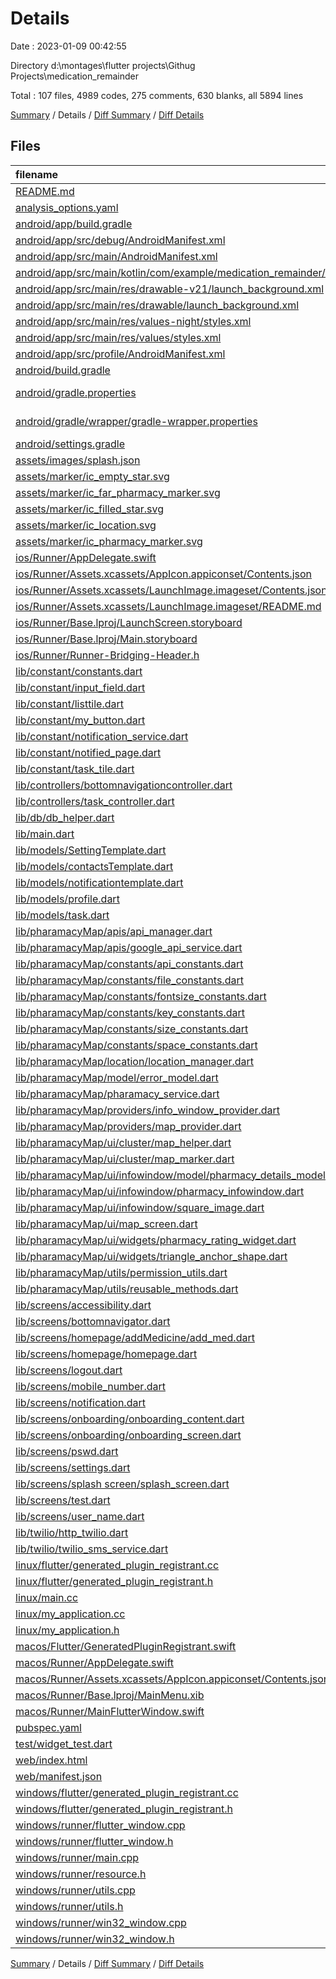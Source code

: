 # Details

Date : 2023-01-09 00:42:55

Directory d:\\montages\\flutter projects\\Githug Projects\\medication_remainder

Total : 107 files,  4989 codes, 275 comments, 630 blanks, all 5894 lines

[Summary](results.md) / Details / [Diff Summary](diff.md) / [Diff Details](diff-details.md)

## Files
| filename | language | code | comment | blank | total |
| :--- | :--- | ---: | ---: | ---: | ---: |
| [README.md](/README.md) | Markdown | 10 | 0 | 7 | 17 |
| [analysis_options.yaml](/analysis_options.yaml) | YAML | 3 | 23 | 4 | 30 |
| [android/app/build.gradle](/android/app/build.gradle) | Groovy | 54 | 5 | 13 | 72 |
| [android/app/src/debug/AndroidManifest.xml](/android/app/src/debug/AndroidManifest.xml) | XML | 4 | 4 | 1 | 9 |
| [android/app/src/main/AndroidManifest.xml](/android/app/src/main/AndroidManifest.xml) | XML | 33 | 6 | 4 | 43 |
| [android/app/src/main/kotlin/com/example/medication_remainder/MainActivity.kt](/android/app/src/main/kotlin/com/example/medication_remainder/MainActivity.kt) | Kotlin | 4 | 0 | 3 | 7 |
| [android/app/src/main/res/drawable-v21/launch_background.xml](/android/app/src/main/res/drawable-v21/launch_background.xml) | XML | 4 | 7 | 2 | 13 |
| [android/app/src/main/res/drawable/launch_background.xml](/android/app/src/main/res/drawable/launch_background.xml) | XML | 4 | 7 | 2 | 13 |
| [android/app/src/main/res/values-night/styles.xml](/android/app/src/main/res/values-night/styles.xml) | XML | 9 | 9 | 1 | 19 |
| [android/app/src/main/res/values/styles.xml](/android/app/src/main/res/values/styles.xml) | XML | 9 | 9 | 1 | 19 |
| [android/app/src/profile/AndroidManifest.xml](/android/app/src/profile/AndroidManifest.xml) | XML | 4 | 4 | 1 | 9 |
| [android/build.gradle](/android/build.gradle) | Groovy | 27 | 0 | 5 | 32 |
| [android/gradle.properties](/android/gradle.properties) | Java Properties | 3 | 0 | 1 | 4 |
| [android/gradle/wrapper/gradle-wrapper.properties](/android/gradle/wrapper/gradle-wrapper.properties) | Java Properties | 5 | 0 | 1 | 6 |
| [android/settings.gradle](/android/settings.gradle) | Groovy | 8 | 0 | 4 | 12 |
| [assets/images/splash.json](/assets/images/splash.json) | JSON | 1 | 0 | 0 | 1 |
| [assets/marker/ic_empty_star.svg](/assets/marker/ic_empty_star.svg) | XML | 1 | 0 | 0 | 1 |
| [assets/marker/ic_far_pharmacy_marker.svg](/assets/marker/ic_far_pharmacy_marker.svg) | XML | 1 | 0 | 0 | 1 |
| [assets/marker/ic_filled_star.svg](/assets/marker/ic_filled_star.svg) | XML | 1 | 0 | 0 | 1 |
| [assets/marker/ic_location.svg](/assets/marker/ic_location.svg) | XML | 1 | 0 | 0 | 1 |
| [assets/marker/ic_pharmacy_marker.svg](/assets/marker/ic_pharmacy_marker.svg) | XML | 1 | 0 | 0 | 1 |
| [ios/Runner/AppDelegate.swift](/ios/Runner/AppDelegate.swift) | Swift | 12 | 0 | 2 | 14 |
| [ios/Runner/Assets.xcassets/AppIcon.appiconset/Contents.json](/ios/Runner/Assets.xcassets/AppIcon.appiconset/Contents.json) | JSON | 122 | 0 | 1 | 123 |
| [ios/Runner/Assets.xcassets/LaunchImage.imageset/Contents.json](/ios/Runner/Assets.xcassets/LaunchImage.imageset/Contents.json) | JSON | 23 | 0 | 1 | 24 |
| [ios/Runner/Assets.xcassets/LaunchImage.imageset/README.md](/ios/Runner/Assets.xcassets/LaunchImage.imageset/README.md) | Markdown | 3 | 0 | 2 | 5 |
| [ios/Runner/Base.lproj/LaunchScreen.storyboard](/ios/Runner/Base.lproj/LaunchScreen.storyboard) | XML | 36 | 1 | 1 | 38 |
| [ios/Runner/Base.lproj/Main.storyboard](/ios/Runner/Base.lproj/Main.storyboard) | XML | 25 | 1 | 1 | 27 |
| [ios/Runner/Runner-Bridging-Header.h](/ios/Runner/Runner-Bridging-Header.h) | C++ | 1 | 0 | 1 | 2 |
| [lib/constant/constants.dart](/lib/constant/constants.dart) | Dart | 0 | 0 | 2 | 2 |
| [lib/constant/input_field.dart](/lib/constant/input_field.dart) | Dart | 63 | 0 | 4 | 67 |
| [lib/constant/listtile.dart](/lib/constant/listtile.dart) | Dart | 10 | 0 | 3 | 13 |
| [lib/constant/my_button.dart](/lib/constant/my_button.dart) | Dart | 25 | 0 | 3 | 28 |
| [lib/constant/notification_service.dart](/lib/constant/notification_service.dart) | Dart | 79 | 2 | 14 | 95 |
| [lib/constant/notified_page.dart](/lib/constant/notified_page.dart) | Dart | 16 | 0 | 4 | 20 |
| [lib/constant/task_tile.dart](/lib/constant/task_tile.dart) | Dart | 84 | 0 | 4 | 88 |
| [lib/controllers/bottomnavigationcontroller.dart](/lib/controllers/bottomnavigationcontroller.dart) | Dart | 50 | 0 | 5 | 55 |
| [lib/controllers/task_controller.dart](/lib/controllers/task_controller.dart) | Dart | 26 | 0 | 9 | 35 |
| [lib/db/db_helper.dart](/lib/db/db_helper.dart) | Dart | 48 | 0 | 10 | 58 |
| [lib/main.dart](/lib/main.dart) | Dart | 34 | 1 | 4 | 39 |
| [lib/models/SettingTemplate.dart](/lib/models/SettingTemplate.dart) | Dart | 43 | 1 | 7 | 51 |
| [lib/models/contactsTemplate.dart](/lib/models/contactsTemplate.dart) | Dart | 57 | 20 | 10 | 87 |
| [lib/models/notificationtemplate.dart](/lib/models/notificationtemplate.dart) | Dart | 12 | 0 | 5 | 17 |
| [lib/models/profile.dart](/lib/models/profile.dart) | Dart | 161 | 2 | 13 | 176 |
| [lib/models/task.dart](/lib/models/task.dart) | Dart | 46 | 0 | 6 | 52 |
| [lib/pharamacyMap/apis/api_manager.dart](/lib/pharamacyMap/apis/api_manager.dart) | Dart | 15 | 0 | 4 | 19 |
| [lib/pharamacyMap/apis/google_api_service.dart](/lib/pharamacyMap/apis/google_api_service.dart) | Dart | 77 | 0 | 11 | 88 |
| [lib/pharamacyMap/constants/api_constants.dart](/lib/pharamacyMap/constants/api_constants.dart) | Dart | 6 | 0 | 2 | 8 |
| [lib/pharamacyMap/constants/file_constants.dart](/lib/pharamacyMap/constants/file_constants.dart) | Dart | 11 | 0 | 1 | 12 |
| [lib/pharamacyMap/constants/fontsize_constants.dart](/lib/pharamacyMap/constants/fontsize_constants.dart) | Dart | 13 | 0 | 2 | 15 |
| [lib/pharamacyMap/constants/key_constants.dart](/lib/pharamacyMap/constants/key_constants.dart) | Dart | 15 | 0 | 1 | 16 |
| [lib/pharamacyMap/constants/size_constants.dart](/lib/pharamacyMap/constants/size_constants.dart) | Dart | 11 | 0 | 1 | 12 |
| [lib/pharamacyMap/constants/space_constants.dart](/lib/pharamacyMap/constants/space_constants.dart) | Dart | 16 | 0 | 3 | 19 |
| [lib/pharamacyMap/location/location_manager.dart](/lib/pharamacyMap/location/location_manager.dart) | Dart | 86 | 0 | 10 | 96 |
| [lib/pharamacyMap/model/error_model.dart](/lib/pharamacyMap/model/error_model.dart) | Dart | 15 | 0 | 4 | 19 |
| [lib/pharamacyMap/pharamacy_service.dart](/lib/pharamacyMap/pharamacy_service.dart) | Dart | 0 | 0 | 2 | 2 |
| [lib/pharamacyMap/providers/info_window_provider.dart](/lib/pharamacyMap/providers/info_window_provider.dart) | Dart | 69 | 0 | 16 | 85 |
| [lib/pharamacyMap/providers/map_provider.dart](/lib/pharamacyMap/providers/map_provider.dart) | Dart | 13 | 0 | 4 | 17 |
| [lib/pharamacyMap/ui/cluster/map_helper.dart](/lib/pharamacyMap/ui/cluster/map_helper.dart) | Dart | 106 | 2 | 7 | 115 |
| [lib/pharamacyMap/ui/cluster/map_marker.dart](/lib/pharamacyMap/ui/cluster/map_marker.dart) | Dart | 37 | 2 | 5 | 44 |
| [lib/pharamacyMap/ui/infowindow/model/pharmacy_details_model.dart](/lib/pharamacyMap/ui/infowindow/model/pharmacy_details_model.dart) | Dart | 56 | 0 | 14 | 70 |
| [lib/pharamacyMap/ui/infowindow/pharmacy_infowindow.dart](/lib/pharamacyMap/ui/infowindow/pharmacy_infowindow.dart) | Dart | 93 | 0 | 6 | 99 |
| [lib/pharamacyMap/ui/infowindow/square_image.dart](/lib/pharamacyMap/ui/infowindow/square_image.dart) | Dart | 32 | 0 | 3 | 35 |
| [lib/pharamacyMap/ui/map_screen.dart](/lib/pharamacyMap/ui/map_screen.dart) | Dart | 291 | 0 | 16 | 307 |
| [lib/pharamacyMap/ui/widgets/pharmacy_rating_widget.dart](/lib/pharamacyMap/ui/widgets/pharmacy_rating_widget.dart) | Dart | 35 | 0 | 4 | 39 |
| [lib/pharamacyMap/ui/widgets/triangle_anchor_shape.dart](/lib/pharamacyMap/ui/widgets/triangle_anchor_shape.dart) | Dart | 24 | 0 | 5 | 29 |
| [lib/pharamacyMap/utils/permission_utils.dart](/lib/pharamacyMap/utils/permission_utils.dart) | Dart | 28 | 0 | 4 | 32 |
| [lib/pharamacyMap/utils/reusable_methods.dart](/lib/pharamacyMap/utils/reusable_methods.dart) | Dart | 23 | 0 | 7 | 30 |
| [lib/screens/accessibility.dart](/lib/screens/accessibility.dart) | Dart | 148 | 2 | 7 | 157 |
| [lib/screens/bottomnavigator.dart](/lib/screens/bottomnavigator.dart) | Dart | 53 | 1 | 6 | 60 |
| [lib/screens/homepage/addMedicine/add_med.dart](/lib/screens/homepage/addMedicine/add_med.dart) | Dart | 234 | 1 | 18 | 253 |
| [lib/screens/homepage/homepage.dart](/lib/screens/homepage/homepage.dart) | Dart | 264 | 6 | 20 | 290 |
| [lib/screens/logout.dart](/lib/screens/logout.dart) | Dart | 13 | 0 | 2 | 15 |
| [lib/screens/mobile_number.dart](/lib/screens/mobile_number.dart) | Dart | 97 | 4 | 7 | 108 |
| [lib/screens/notification.dart](/lib/screens/notification.dart) | Dart | 115 | 2 | 11 | 128 |
| [lib/screens/onboarding/onboarding_content.dart](/lib/screens/onboarding/onboarding_content.dart) | Dart | 27 | 0 | 3 | 30 |
| [lib/screens/onboarding/onboarding_screen.dart](/lib/screens/onboarding/onboarding_screen.dart) | Dart | 196 | 1 | 10 | 207 |
| [lib/screens/pswd.dart](/lib/screens/pswd.dart) | Dart | 135 | 2 | 11 | 148 |
| [lib/screens/settings.dart](/lib/screens/settings.dart) | Dart | 150 | 1 | 5 | 156 |
| [lib/screens/splash screen/splash_screen.dart](/lib/screens/splash%20screen/splash_screen.dart) | Dart | 48 | 0 | 7 | 55 |
| [lib/screens/test.dart](/lib/screens/test.dart) | Dart | 30 | 0 | 4 | 34 |
| [lib/screens/user_name.dart](/lib/screens/user_name.dart) | Dart | 88 | 4 | 7 | 99 |
| [lib/twilio/http_twilio.dart](/lib/twilio/http_twilio.dart) | Dart | 25 | 0 | 5 | 30 |
| [lib/twilio/twilio_sms_service.dart](/lib/twilio/twilio_sms_service.dart) | Dart | 39 | 1 | 10 | 50 |
| [linux/flutter/generated_plugin_registrant.cc](/linux/flutter/generated_plugin_registrant.cc) | C++ | 3 | 4 | 5 | 12 |
| [linux/flutter/generated_plugin_registrant.h](/linux/flutter/generated_plugin_registrant.h) | C++ | 5 | 5 | 6 | 16 |
| [linux/main.cc](/linux/main.cc) | C++ | 5 | 0 | 2 | 7 |
| [linux/my_application.cc](/linux/my_application.cc) | C++ | 74 | 11 | 20 | 105 |
| [linux/my_application.h](/linux/my_application.h) | C++ | 7 | 7 | 5 | 19 |
| [macos/Flutter/GeneratedPluginRegistrant.swift](/macos/Flutter/GeneratedPluginRegistrant.swift) | Swift | 18 | 3 | 4 | 25 |
| [macos/Runner/AppDelegate.swift](/macos/Runner/AppDelegate.swift) | Swift | 8 | 0 | 2 | 10 |
| [macos/Runner/Assets.xcassets/AppIcon.appiconset/Contents.json](/macos/Runner/Assets.xcassets/AppIcon.appiconset/Contents.json) | JSON | 68 | 0 | 1 | 69 |
| [macos/Runner/Base.lproj/MainMenu.xib](/macos/Runner/Base.lproj/MainMenu.xib) | XML | 343 | 0 | 1 | 344 |
| [macos/Runner/MainFlutterWindow.swift](/macos/Runner/MainFlutterWindow.swift) | Swift | 12 | 0 | 4 | 16 |
| [pubspec.yaml](/pubspec.yaml) | YAML | 56 | 8 | 8 | 72 |
| [test/widget_test.dart](/test/widget_test.dart) | Dart | 14 | 10 | 7 | 31 |
| [web/index.html](/web/index.html) | HTML | 37 | 16 | 6 | 59 |
| [web/manifest.json](/web/manifest.json) | JSON | 35 | 0 | 1 | 36 |
| [windows/flutter/generated_plugin_registrant.cc](/windows/flutter/generated_plugin_registrant.cc) | C++ | 6 | 4 | 5 | 15 |
| [windows/flutter/generated_plugin_registrant.h](/windows/flutter/generated_plugin_registrant.h) | C++ | 5 | 5 | 6 | 16 |
| [windows/runner/flutter_window.cpp](/windows/runner/flutter_window.cpp) | C++ | 45 | 4 | 13 | 62 |
| [windows/runner/flutter_window.h](/windows/runner/flutter_window.h) | C++ | 20 | 5 | 9 | 34 |
| [windows/runner/main.cpp](/windows/runner/main.cpp) | C++ | 30 | 4 | 10 | 44 |
| [windows/runner/resource.h](/windows/runner/resource.h) | C++ | 9 | 6 | 2 | 17 |
| [windows/runner/utils.cpp](/windows/runner/utils.cpp) | C++ | 53 | 2 | 10 | 65 |
| [windows/runner/utils.h](/windows/runner/utils.h) | C++ | 8 | 6 | 6 | 20 |
| [windows/runner/win32_window.cpp](/windows/runner/win32_window.cpp) | C++ | 183 | 15 | 48 | 246 |
| [windows/runner/win32_window.h](/windows/runner/win32_window.h) | C++ | 48 | 29 | 22 | 99 |

[Summary](results.md) / Details / [Diff Summary](diff.md) / [Diff Details](diff-details.md)